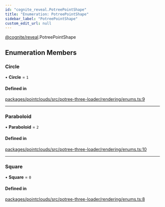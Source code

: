 ```yaml
---
id: "cognite_reveal.PotreePointShape"
title: "Enumeration: PotreePointShape"
sidebar_label: "PotreePointShape"
custom_edit_url: null
---
```


[@cognite/reveal](../modules/cognite_reveal.md).PotreePointShape

## Enumeration Members

### Circle

• **Circle** = ``1``

#### Defined in

[packages/pointclouds/src/potree-three-loader/rendering/enums.ts:9](https://github.com/cognitedata/reveal/blob/8cfa4004b/viewer/packages/pointclouds/src/potree-three-loader/rendering/enums.ts#L9)

___

### Paraboloid

• **Paraboloid** = ``2``

#### Defined in

[packages/pointclouds/src/potree-three-loader/rendering/enums.ts:10](https://github.com/cognitedata/reveal/blob/8cfa4004b/viewer/packages/pointclouds/src/potree-three-loader/rendering/enums.ts#L10)

___

### Square

• **Square** = ``0``

#### Defined in

[packages/pointclouds/src/potree-three-loader/rendering/enums.ts:8](https://github.com/cognitedata/reveal/blob/8cfa4004b/viewer/packages/pointclouds/src/potree-three-loader/rendering/enums.ts#L8)
